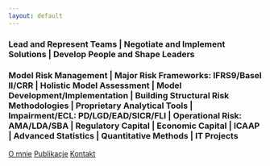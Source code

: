 ```yaml
---
layout: default
---
```


### Lead and Represent Teams | Negotiate and Implement Solutions | Develop People and Shape Leaders

### Model Risk Management | Major Risk Frameworks: IFRS9/Basel II/CRR | Holistic Model Assessment | Model Development/Implementation | Building Structural Risk Methodologies | Proprietary Analytical Tools | Impairment/ECL: PD/LGD/EAD/SICR/FLI | Operational Risk: AMA/LDA/SBA | Regulatory Capital | Economic Capital | ICAAP | Advanced Statistics | Quantitative Methods | IT Projects


<div class="context-menu" id="contextMenu">
    <a href="#" class="menu-item">O mnie</a>
    <a href="#" class="menu-item">Publikacje</a>
    <a href="#" class="menu-item">Kontakt</a>
</div>

<script>
    const contextMenu = document.getElementById('contextMenu');
    
    document.addEventListener('contextmenu', (e) => {
        e.preventDefault();
        const { clientX: mouseX, clientY: mouseY } = e;
        
        contextMenu.style.display = 'block';
        contextMenu.style.left = `${mouseX}px`;
        contextMenu.style.top = `${mouseY}px`;
    });

    document.addEventListener('click', (e) => {
        if (!contextMenu.contains(e.target)) {
            contextMenu.style.display = 'none';
        }
    });

    document.addEventListener('keydown', (e) => {
        if (e.key === 'Escape') {
            contextMenu.style.display = 'none';
        }
    });
</script>
